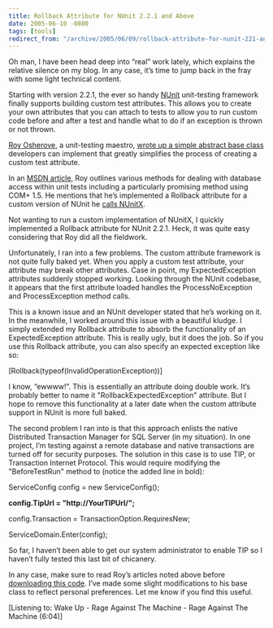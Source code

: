 ```yaml
---
title: Rollback Attribute for NUnit 2.2.1 and Above
date: 2005-06-10 -0800
tags: [tools]
redirect_from: "/archive/2005/06/09/rollback-attribute-for-nunit-221-and-above.aspx/"
---
```


Oh man, I have been head deep into “real” work lately, which explains
the relative silence on my blog. In any case, it’s time to jump back in
the fray with some light technical content.

Starting with version 2.2.1, the ever so handy
[NUnit](http://www.nunit.org/ "Nunit") unit-testing framework finally
supports building custom test attributes. This allows you to create your
own attributes that you can attach to tests to allow you to run custom
code before and after a test and handle what to do if an exception is
thrown or not thrown.

[Roy Osherove](http://weblogs.asp.net/rosherove/), a unit-testing
maestro, [wrote up a simple abstract base
class](http://weblogs.asp.net/rosherove/articles/ExntendingNunit221.aspx)
developers can implement that greatly simplifies the process of creating
a custom test attribute.

In an [MSDN
article](http://msdn.microsoft.com/msdnmag/issues/05/06/UnitTesting/default.aspx),
Roy outlines various methods for dealing with database access within
unit tests including a particularly promising method using COM+ 1.5. He
mentions that he’s implemented a Rollback attribute for a custom version
of NUnit he [calls
NUnitX](http://weblogs.asp.net/rosherove/archive/2004/07/12/180189.aspx).

Not wanting to run a custom implementation of NUnitX, I quickly
implemented a Rollback attribute for NUnit 2.2.1. Heck, it was quite
easy considering that Roy did all the fieldwork.

Unfortunately, I ran into a few problems. The custom attribute framework
is not quite fully baked yet. When you apply a custom test attribute,
your attribute may break other attributes. Case in point, my
ExpectedException attributes suddenly stopped working. Looking through
the NUnit codebase, it appears that the first attribute loaded handles
the ProcessNoException and ProcessException method calls.

This is a known issue and an NUnit developer stated that he’s working on
it. In the meanwhile, I worked around this issue with a beautiful
kludge. I simply extended my Rollback attribute to absorb the
functionality of an ExpectedException attribute. This is really ugly,
but it does the job. So if you use this Rollback attribute, you can also
specify an expected exception like so:

[Rollback(typeof(InvalidOperationException))]

I know, “ewwww!”. This is essentially an attribute doing double work.
It’s probably better to name it "RollbackExpectedException" attribute.
But I hope to remove this functionality at a later date when the custom
attribute support in NUnit is more full baked.

The second problem I ran into is that this approach enlists the native
Distributed Transaction Manager for SQL Server (in my situation). In one
project, I’m testing against a remote database and native transactions
are turned off for security purposes. The solution in this case is to
use TIP, or Transaction Internet Protocol. This would require modifying
the "BeforeTestRun" method to (notice the added line in bold):

ServiceConfig config = new ServiceConfig();

**config.TipUrl = "http://YourTIPUrl/";**

config.Transaction = TransactionOption.RequiresNew;

ServiceDomain.Enter(config);

So far, I haven’t been able to get our system administrator to enable
TIP so I haven’t fully tested this last bit of chicanery.

In any case, make sure to read Roy’s articles noted above before
[downloading this code](https://haacked.com/code/RollbackAttribute.zip).
I’ve made some slight modifications to his base class to reflect
personal preferences. Let me know if you find this useful.

[Listening to: Wake Up - Rage Against The Machine - Rage Against The
Machine (6:04)]

